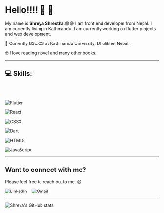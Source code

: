 # Hello!!!! :wave: :wave:

My name is **Shreya Shrestha**.:smile::smile: I am front end developer from Nepal. I am currently living in Kathmandu. 
I am currently working on flutter projects and web development.

:book: Currently BSc.CS at Kathmandu University, Dhulikhel Nepal.

:nerd_face: I love reading novel and many other books. 

<hr/>

## :computer: Skills: 
<br/>
<br/>

![Flutter](https://img.shields.io/badge/Flutter-%2302569B.svg?style=for-the-badge&logo=Flutter&logoColor=white) 

![React](https://img.shields.io/badge/react-%2320232a.svg?style=for-the-badge&logo=react&logoColor=%2361DAFB)

![CSS3](https://img.shields.io/badge/css3-%231572B6.svg?style=for-the-badge&logo=css3&logoColor=white)

![Dart](https://img.shields.io/badge/dart-%230175C2.svg?style=for-the-badge&logo=dart&logoColor=white)

![HTML5](https://img.shields.io/badge/html5-%23E34F26.svg?style=for-the-badge&logo=html5&logoColor=white)

![JavaScript](https://img.shields.io/badge/javascript-%23323330.svg?style=for-the-badge&logo=javascript&logoColor=%23F7DF1E)

<hr/>

## Want to connect with me?

Please feel free to reach out to me. :smile:

[![LinkedIn](https://img.shields.io/badge/Shreya_Shrestha-%230077B5.svg?style=for-the-badge&logo=linkedin&logoColor=white)](https://www.linkedin.com/in/shreya-shrestha-a66a3719a/)&nbsp; &nbsp; [![Gmail](https://img.shields.io/badge/shreya2057@gmail.com-D14836?style=for-the-badge&logo=gmail&logoColor=white)](mailto:shreya2057@gmail.com)
 

 <hr/>

 

 ![Shreya's GitHub stats](https://github-readme-stats.vercel.app/api?username=shreya2057&hide=stars,issues&show_icons=true&theme=radical)